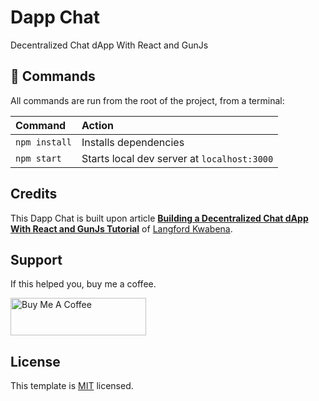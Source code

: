 # Dapp Chat
Decentralized Chat dApp With React and GunJs

## 🧞 Commands

All commands are run from the root of the project, from a terminal:

| Command           | Action                                       |
|:----------------  |:-------------------------------------------- |
| `npm install`     | Installs dependencies                        |
| `npm start`       | Starts local dev server at `localhost:3000`  |


## Credits

This Dapp Chat is built upon article **[Building a Decentralized Chat dApp With React and GunJs Tutorial](https://web3.hashnode.com/building-a-decentralized-chat-dapp-with-react-and-gunjs-tutorial)** of [Langford Kwabena](https://hashnode.com/@Langfordk).

## Support

If this helped you, buy me a coffee.

<a href="https://www.buymeacoffee.com/51JrBtX" target="_blank"><img src="https://cdn.buymeacoffee.com/buttons/v2/default-yellow.png" alt="Buy Me A Coffee" style="height: 60px !important;width: 217px !important;" ></a>

## License

This template is [MIT](LICENSE) licensed.
